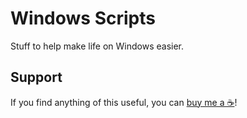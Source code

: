 Windows Scripts
===============

Stuff to help make life on Windows easier.

Support
-------

If you find anything of this useful, you can [buy me a ☕](https://www.buymeacoffee.com/ubihazard "Show support")!
